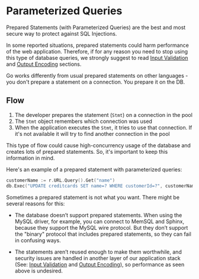 Parameterized Queries
=====================

Prepared Statements (with Parameterized Queries) are the best and most secure way to protect against SQL Injections.

In some reported situations, prepared statements could harm performance of the web application. Therefore, if for any reason you need to stop using this type of database queries, we strongly suggest to read [Input Validation][1] and [Output Encoding][2] sections.

Go works differently from usual prepared statements on other languages - you don't prepare a statement on a connection. You prepare it on the DB.

## Flow

1. The developer prepares the statement (`Stmt`) on a connection in the pool
2. The `Stmt` object remembers which connection was used
3. When the application executes the `Stmt`, it tries to use that connection. If it's not available it will try to find another connection in the pool

This type of flow could cause high-concurrency usage of the database and creates lots of prepared statements. So, it's important to keep this information in mind.

Here's an example of a prepared statement with parameterized queries:

```go
customerName := r.URL.Query().Get("name")
db.Exec("UPDATE creditcards SET name=? WHERE customerId=?", customerName, 233, 90)
```

Sometimes a prepared statement is not what you want. There might be several reasons for this:

* The database doesn’t support prepared statements. When using the MySQL driver, for example, you can connect to MemSQL and Sphinx, because they support the MySQL wire protocol. But they don’t support the "binary" protocol that includes prepared statements, so they can fail in confusing ways.

* The statements aren’t reused enough to make them worthwhile, and security issues are handled in another layer of our application stack (See: [Input Validation][1] and [Output Encoding][2]), so performance as seen above is undesired.

[1]: /input-validation/README.md
[2]: /output-encodeing/README.md
